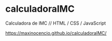 # calculadoraIMC
Calculadora de IMC // HTML / CSS / JavaScript


https://maxinocencio.github.io/calculadoraIMC/
